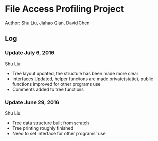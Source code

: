 # File Access Profiling Project
Author: Shu Liu, Jiahao Qian, David Chen
## Log
### Update July 6, 2016
Shu Liu: 
-   Tree layout updated, the structure has been made more clear
-   Interfaces Updated, helper functions are made private(static), public functions improved for other programs use
-   Comments added to tree functions 

### Update June 29, 2016
Shu Liu: 
-   Tree data structure built from scratch
-   Tree printing roughly finished
-   Need to set interface for other programs' use
